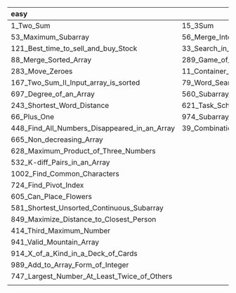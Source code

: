 | easy                                         | medium                            | hard |
| :------------------------------------------- | --------------------------------- | ---- |
| 1_Two_Sum                                    | 15_3Sum                           |      |
| 53_Maximum_Subarray                          | 56_Merge_Intervals                |      |
| 121_Best_time_to_sell_and_buy_Stock          | 33_Search_in_Rotated_Sorted_Array |      |
| 88_Merge_Sorted_Array                        | 289_Game_of_Life                  |      |
| 283_Move_Zeroes                              | 11_Container_With_Most_Water      |      |
| 167_Two_Sum_II_Input_array_is_sorted         | 79_Word_Search                    |      |
| 697_Degree_of_an_Array                       | 560_Subarray_Sum_Equals_K         |      |
| 243_Shortest_Word_Distance                   | 621_Task_Scheduler                |      |
| 66_Plus_One                                  | 974_Subarray_Sums_Divisible_by_K  |      |
| 448_Find_All_Numbers_Disappeared_in_an_Array | 39_Combination_Sum                |      |
| 665_Non_decreasing_Array                     |                                   |      |
| 628_Maximum_Product_of_Three_Numbers         |                                   |      |
| 532_K-diff_Pairs_in_an_Array                 |                                   |      |
| 1002_Find_Common_Characters                  |                                   |      |
| 724_Find_Pivot_Index                         |                                   |      |
| 605_Can_Place_Flowers                        |                                   |      |
| 581_Shortest_Unsorted_Continuous_Subarray    |                                   |      |
| 849_Maximize_Distance_to_Closest_Person      |                                   |      |
| 414_Third_Maximum_Number                     |                                   |      |
| 941_Valid_Mountain_Array                     |                                   |      |
| 914_X_of_a_Kind_in_a_Deck_of_Cards           |                                   |      |
| 989_Add_to_Array_Form_of_Integer             |                                   |      |
| 747_Largest_Number_At_Least_Twice_of_Others  |                                   |      |
|                                              |                                   |      |



